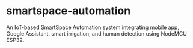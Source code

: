 # smartspace-automation
An IoT-based SmartSpace Automation system integrating mobile app, Google Assistant, smart irrigation, and human detection using NodeMCU ESP32.
